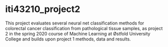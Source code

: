 # iti43210_project2
This project evaluates several neural net classification methods for colorectal cancer classification from pathological tissue samples, as project 2 in the spring 2020 course of Machine Learning at Østfold University College and builds upon project 1 methods, data and results.